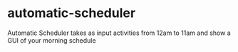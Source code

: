 # automatic-scheduler
Automatic Scheduler takes as input activities from 12am to 11am and show a GUI of your morning schedule

